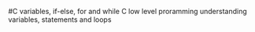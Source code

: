 #C variables, if-else, for and while
C low level proramming understanding variables, statements and loops
